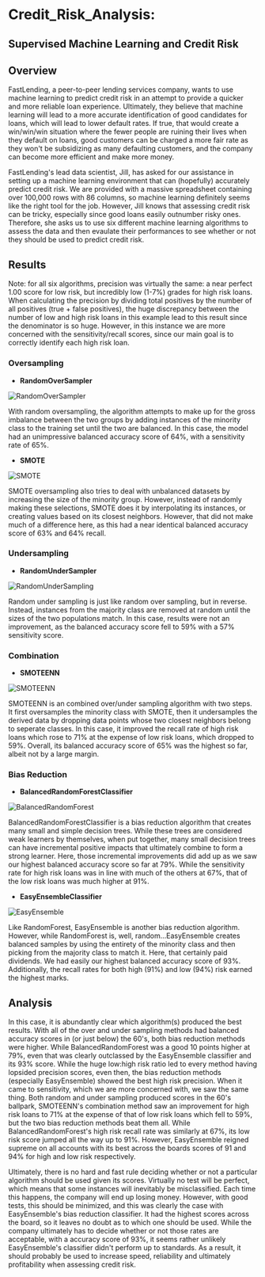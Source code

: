 # Credit_Risk_Analysis:
## Supervised Machine Learning and Credit Risk

## Overview

FastLending, a peer-to-peer lending services company, wants to use machine learning to predict credit risk in an attempt to provide a quicker and more reliable loan experience.  Ultimately, they believe that machine learning will lead to a more accurate identification of good candidates for loans, which will lead to lower default rates.  If true, that would create a win/win/win situation where the fewer people are ruining their lives when they default on loans, good customers can be charged a more fair rate as they won't be subsidizing as many defaulting customers, and the company can become more efficient and make more money.

FastLending's lead data scientist, Jill, has asked for our assistance in setting up a machine learning environment that can (hopefully) accurately predict credit risk.  We are provided with a massive spreadsheet containing over 100,000 rows with 86 columns, so machine learning definitely seems like the right tool for the job.  However, Jill knows that assessing credit risk can be tricky, especially since good loans easily outnumber risky ones.  Therefore, she asks us to use six different machine learning algorithms to assess the data and then evaulate their performances to see whether or not they should be used to predict credit risk.

## Results

Note: for all six algorithms, precision was virtually the same: a near perfect 1.00 score for low risk, but incredibly low (1-7%) grades for high risk loans.  When calculating the precision by dividing total positives by the number of all positives (true + false positives), the huge discrepancy between the number of low and high risk loans in this example lead to this result since the denominator is so huge.  However, in this instance we are more concerned with the sensitivity/recall scores, since our main goal is to correctly identify each high risk loan.

### Oversampling

* **RandomOverSampler**

![RandomOverSampler](https://github.com/Jeffstr00/Credit_Risk_Analysis/blob/main/Resources/RandomOverSampling.png)

With random oversampling, the algorithm attempts to make up for the gross imbalance between the two groups by adding instances of the minority class to the training set until the two are balanced.  In this case, the model had an unimpressive balanced accuracy score of 64%, with a sensitivity rate of 65%.

* **SMOTE**

![SMOTE](https://github.com/Jeffstr00/Credit_Risk_Analysis/blob/main/Resources/SMOTE.png)

SMOTE oversampling also tries to deal with unbalanced datasets by increasing the size of the minority group.  However, instead of randomly making these selections, SMOTE does it by interpolating its instances, or creating values based on its closest neighbors.  However, that did not make much of a difference here, as this had a near identical balanced accuracy score of 63% and 64% recall.

### Undersampling

* **RandomUnderSampler**

![RandomUnderSampling](https://github.com/Jeffstr00/Credit_Risk_Analysis/blob/main/Resources/RandomUnderSampling.png)

Random under sampling is just like random over sampling, but in reverse.  Instead, instances from the majority class are removed at random until the sizes of the two populations match.  In this case, results were not an improvement, as the balanced accuracy score fell to 59% with a 57% sensitivity score.

### Combination

* **SMOTEENN**

![SMOTEENN](https://github.com/Jeffstr00/Credit_Risk_Analysis/blob/main/Resources/SMOTEENN.png)

SMOTEENN is an combined over/under sampling algorithm with two steps.  It first oversamples the minority class with SMOTE, then it undersamples the derived data by dropping data points whose two closest neighbors belong to seperate classes.  In this case, it improved the recall rate of high risk loans which rose to 71% at the expense of low risk loans, which dropped to 59%.  Overall, its balanced accuracy score of 65% was the highest so far, albeit not by a large margin.

### Bias Reduction

* **BalancedRandomForestClassifier**

![BalancedRandomForest](https://github.com/Jeffstr00/Credit_Risk_Analysis/blob/main/Resources/BalancedRandomForest.png)

BalancedRandomForestClassifier is a bias reduction algorithm that creates many small and simple decision trees.  While these trees are considered weak learners by themselves, when put together, many small decision trees can have incremental positive impacts that ultimately combine to form a strong learner.  Here, those incremental improvements did add up as we saw our highest balanced accuracy score so far at 79%.  While the sensitivity rate for high risk loans was in line with much of the others at 67%, that of the low risk loans was much higher at 91%.

* **EasyEnsembleClassifier**

![EasyEnsemble](https://github.com/Jeffstr00/Credit_Risk_Analysis/blob/main/Resources/EasyEnsemble.png)

Like RandomForest, EasyEnsemble is another bias reduction algorithm.  However, while RandomForest is, well, random...EasyEnsemble creates balanced samples by using the entirety of the minority class and then picking from the majority class to match it.  Here, that certainly paid dividends.  We had easily our highest balanced accuracy score of 93%.  Additionally, the recall rates for both high (91%) and low (94%) risk earned the highest marks.

## Analysis

In this case, it is abundantly clear which algorithm(s) produced the best results.  With all of the over and under sampling methods had balanced accuracy scores in (or just below) the 60's, both bias reduction methods were higher.  While BalancedRandomForest was a good 10 points higher at 79%, even that was clearly outclassed by the EasyEnsemble classifier and its 93% score.  While the huge low:high risk ratio led to every method having lopsided precision scores, even then, the bias reduction methods (especially EasyEnsemble) showed the best high risk precision.  When it came to sensitivity, which we are more concerned with, we saw the same thing.  Both random and under sampling produced scores in the 60's ballpark, SMOTEENN's combination method saw an improvement for high risk loans to 71% at the expense of that of low risk loans which fell to 59%, but the two bias reduction methods beat them all.  While BalancedRandomForest's high risk recall rate was similarly at 67%, its low risk score jumped all the way up to 91%.  However, EasyEnsemble reigned supreme on all accounts with its best across the boards scores of 91 and 94% for high and low risk respectively.

Ultimately, there is no hard and fast rule deciding whether or not a particular algorithm should be used given its scores.  Virtually no test will be perfect, which means that some instances will inevitably be misclassified.  Each time this happens, the company will end up losing money.  However, with good tests, this should be minimized, and this was clearly the case with EasyEnsemble's bias reduction classifier.  It had the highest scores across the board, so it leaves no doubt as to which one should be used.  While the company ultimately has to decide whether or not those rates are acceptable, with a accuracy score of 93%, it seems rather unlikely EasyEnsemble's classifier didn't perform up to standards.  As a result, it should probably be used to increase speed, reliability and ultimately profitability when assessing credit risk.